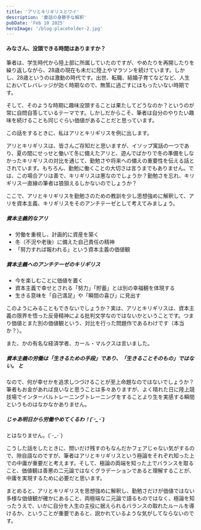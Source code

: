 ```yaml
---
title: 'アリとキリギリスとワイ'
description: '童話の身勝手な解釈'
pubDate: 'Feb 10 2025'
heroImage: '/blog-placeholder-2.jpg'
---
```


#### みなさん、没頭できる時間はありますか？

筆者は、学生時代から陸上部に所属していたのですが、やめたりを再開したりを繰り返しながら、28歳の現在も未だに陸上やマラソンを続けています。しかし、28歳というのは激動の時代です。出世、転職、結婚子育てなどなど、人生においてレバレッジが効く時期なので、無策に過ごすにはもったいない時期です。

そして、そのような時期に趣味没頭することは果たしてどうなのか？というのが常に自問自答しているテーマです。しかしだからこそ、筆者は自分のやりたい趣味を続けることも同じぐらい価値があることだと思っています。

この話をするときに、私はアリとキリギリスを例に出します。

アリとキリギリスは、皆さんご存知だと思いますが、イソップ寓話の一つであり、夏の間にせっせと働いて冬に備えたアリと、遊んでばかりで冬の準備をしなかったキリギリスの対比を通じて、勤勉さや将来への備えの重要性を伝える話とされています。もちろん、勤勉に働くことの大切さは言うまでもありません。では、この場合アリは善で、キリギリスは悪なのでしょうか？勤勉さを忘れ、キリギリス一直線の筆者は狼狽えるしかないのでしょうか？

ここで、アリとキリギリスを勤勉さのための教訓を少し思想強めに解釈して、アリを資本主義、キリギリスをそのアンチテーゼとして考えてみましょう。

##### 資本主義的なアリ
- 労働を重視し、計画的に資産を築く
- 冬（不況や老後）に備えた自己責任の精神
- 「努力すれば報われる」という資本主義の価値観

##### 資本主義へのアンチテーゼのキリギリス
- 今を楽しむことに価値を置く
- 資本主義で幸せとされる「努力」「貯蓄」とは別の幸福観を体現する
- 生きる意味を「自己満足」や「瞬間の喜び」に見出す

このようにみることもできないでしょうか？実は、アリとキリギリスは、資本主義の限界を悟った反骨精神による批判文学なのではないかということです。つまり価値とまた別の価値観という、対比を行った問題作であるわけです（本当か？）。

また、かの有名な経済学者、カール・マルクスは言いました。
##### 資本主義の労働は「生きるための手段」であり、「生きることそのもの」ではない。 と

なので、何が幸せかを追求しつづけることが至上命題なのではないでしょうか？筆者もお金があれば良いなと思うことは多々ありますが、よく晴れた日に陸上競技場でインターバルトレーニングトレーニングをすることより生を実感する瞬間というものはなかなかありません。

##### じゃあ明日から労働やめてくるわ！(´･_･`)

とはなりません。(´･_･`)

こうした話をしたときに、問いだけ残すのもなんだかフェアじゃない気がするので、隙自語なのですが、筆者はアリとキリギリスという極論をそれぞれ知った上での中庸が重要だと考えます。そして、極論の両端を知った上でバランスを取ること、価値観は善悪の二元論ではなくグラデーションであると理解することが、中庸を実現するために必要だと思います。

まとめると、アリとキリギリスを思想強めに解釈し、勤勉さだけが価値ではない多様な価値観が確かにあること、両極端な二元論で語るものではなく、極論を知ったうえで、いかに自分を人生の主役に据えられるバランスの取れたルールを導けるか、ということが重要であると、説かれているような気がしてならないのです。